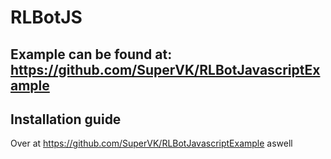 # RLBotJS 

## Example can be found at: https://github.com/SuperVK/RLBotJavascriptExample

## Installation guide

Over at https://github.com/SuperVK/RLBotJavascriptExample aswell
